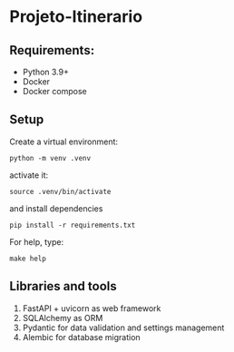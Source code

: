 # Projeto-Itinerario

## Requirements:
* Python 3.9+
* Docker
* Docker compose

## Setup
Create a virtual environment:
```shell
python -m venv .venv
```

activate it:
```shell
source .venv/bin/activate
```

and install dependencies
```shell
pip install -r requirements.txt
```

For help, type:
```shell
make help
```


## Libraries and tools
1. FastAPI + uvicorn as web framework
2. SQLAlchemy as ORM
3. Pydantic for data validation and settings management
4. Alembic for database migration
